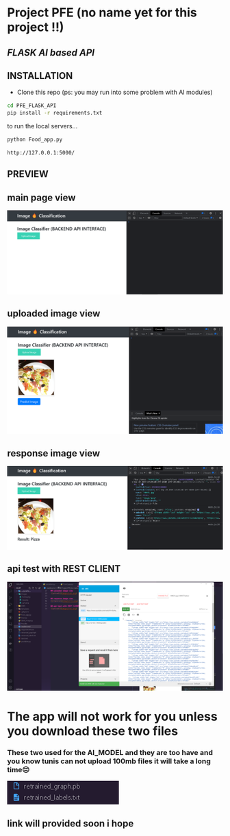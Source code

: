 # Project PFE (no name yet for this project !!)
## _FLASK AI based API_

## INSTALLATION

- Clone this repo (ps: you may run into some problem with AI modules)

```sh
cd PFE_FLASK_API
pip install -r requirements.txt
```

to run the local servers...

```sh
python Food_app.py 
```



```sh
http://127.0.0.1:5000/
```
## PREVIEW
## main page view 
![main page](images/home.png)
## uploaded image view
![upload1](images/up1.png)

## response image view
![response](images/res.png)

## api test with REST CLIENT
![upload1](images/REST.png)

# The app will not work for you unless you download these two files 
### These two used for the AI_MODEL and they are too have and you know tunis can not upload 100mb files it will take a long time😔
![AI_MODEL](images/model.png)
## link will provided soon i hope